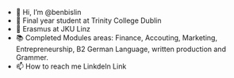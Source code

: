 - 👋 Hi, I’m @benbislin
- 👀 Final year student at Trinity College Dublin
- 🌱 Erasmus at JKU Linz 
- 📚 Completed Modules areas: Finance, Accouting, Marketing, Entrepreneurship, B2 German Language, written production and Grammer. 
- 📫 How to reach me Linkdeln Link


<!---
benbislin/benbislin is a ✨ special ✨ repository because its `README.md` (this file) appears on your GitHub profile.
You can click the Preview link to take a look at your changes.
--->
